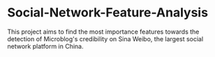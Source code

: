 # Social-Network-Feature-Analysis
This project aims to find the most importance features towards the detection of Microblog's credibility on Sina Weibo, the largest social network platform in China.
